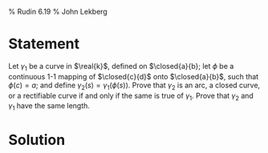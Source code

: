% Rudin 6.19
% John Lekberg

# Statement

Let $\gamma_1$ be a curve in $\real{k}$, defined on $\closed{a}{b}; let $\phi$ be a continuous 1-1 mapping of $\closed{c}{d}$ onto $\closed{a}{b}$, such that $\phi(c) = a$; and define $\gamma_2(s) = \gamma_1(\phi(s))$.
Prove that $\gamma_2$ is an arc, a closed curve, or a rectifiable curve if and only if the same is true of $\gamma_1$.
Prove that $\gamma_2$ and $\gamma_1$ have the same length.

# Solution
